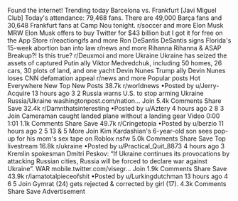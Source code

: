 Found the internet!
Trending today
Barcelona vs. Frankfurt
[Javi Miguel Club] Today's attendance: 79,468 fans. There are 49,000 Barça fans and 30,648 Frankfurt fans at Camp Nou tonight.
r/soccer and more
Elon Musk
MRW Elon Musk offers to buy Twitter for $43 billion but I got it for free on the App Store
r/reactiongifs and more
Ron DeSantis
DeSantis signs Florida's 15-week abortion ban into law
r/news and more
Rihanna
Rihanna & ASAP Breakup?! Is this true?
r/Deuxmoi and more
Ukraine
Ukraine has seized the assets of captured Putin ally Viktor Medvedchuk, including 50 homes, 26 cars, 30 plots of land, and one yacht
Devin Nunes
Trump ally Devin Nunes loses CNN defamation appeal
r/news and more
Popular posts
Hot
Everywhere
New
Top
New Posts
38.7k
r/worldnews
•Posted by
u/Jerry-Acquire
13 hours ago
3
2
Russia warns U.S. to stop arming Ukraine
Russia/Ukraine
washingtonpost.com/nation...
Join
5.4k Comments
Share
Save
32.4k
r/Damnthatsinteresting
•Posted by
u/Aztery
4 hours ago
2
8
3
Join
Cameraman caught landed plane without a landing gear
Video
0:00
1:01
1.1k Comments
Share
Save
49.7k
r/Cringetopia
•Posted by
u/berzio
11 hours ago
2
5
13
& 5 More
Join
Kim Kardashian's 6-year-old son sees pop-up for his mom's sex tape on Roblox
nsfw
5.0k Comments
Share
Save
Top livestream
16.8k
r/ukraine
•Posted by
u/Practical_Quit_8873
4 hours ago
3
Kremlin spokesman Dmitri Peskov: “If Ukraine continues its provocations by attacking Russian cities, Russia will be forced to declare war against Ukraine”.
WAR
mobile.twitter.com/visegr...
Join
1.9k Comments
Share
Save
43.9k
r/iamatotalpieceofshit
•Posted by
u/Lurkingdutchman
13 hours ago
4
6
5
Join
Gymrat (24) gets rejected & corrected by girl (17).
4.3k Comments
Share
Save
Advertisement